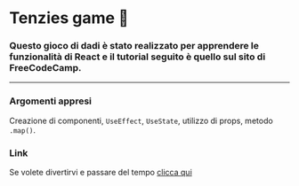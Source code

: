 # Tenzies game 🎲
### Questo gioco di dadi è stato realizzato per apprendere le funzionalità di React e il tutorial seguito è quello sul sito di FreeCodeCamp.

---
### Argomenti appresi
Creazione di componenti, ```UseEffect```, ```UseState```, utilizzo di props, metodo ```.map()```.

### Link
Se volete divertirvi e passare del tempo [clicca qui](https://tenzies-game-kohl.vercel.app/)
